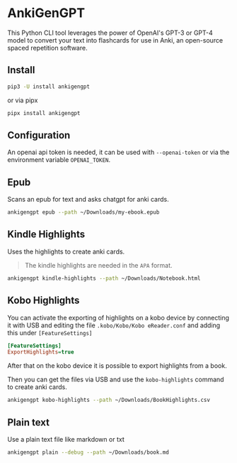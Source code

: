 # AnkiGenGPT

This Python CLI tool leverages the power of OpenAI's GPT-3 or GPT-4 model to convert your text into flashcards for use in Anki, an open-source spaced repetition software.

## Install

```bash
pip3 -U install ankigengpt
```

or via pipx

```bash
pipx install ankigengpt
```

## Configuration

An openai api token is needed, it can be used with `--openai-token` or via the environment variable `OPENAI_TOKEN`.

## Epub

Scans an epub for text and asks chatgpt for anki cards.

```bash
ankigengpt epub --path ~/Downloads/my-ebook.epub
```

## Kindle Highlights

Uses the highlights to create anki cards.

> The kindle highlights are needed in the `APA` format.

```bash
ankigengpt kindle-highlights --path ~/Downloads/Notebook.html
```

## Kobo Highlights

You can activate the exporting of highlights on a kobo device by connecting it with USB and editing the file `.kobo/Kobo/Kobo eReader.conf` and adding this under `[FeatureSettings]`

```ini
[FeatureSettings]
ExportHighlights=true
```

After that on the kobo device it is possible to export highlights from a book.

Then you can get the files via USB and use the `kobo-highlights` command to create anki cards.

```bash
ankigengpt kobo-highlights --path ~/Downloads/BookHighlights.csv
```

## Plain text

Use a plain text file like markdown or txt

```bash
ankigengpt plain --debug --path ~/Downloads/book.md
```
